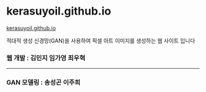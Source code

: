 # kerasuyoil.github.io

[kerasuyoil.github.io](https://kerasuyoil.github.io/.)

적대적 생성 신경망(GAN)을 사용하여 픽셀 아트 이미지를 생성하는 웹 사이트 입니다

### 웹 개발 : 김민지 임가영 최우혁

----

### GAN 모델링 : 송성곤 이주희

